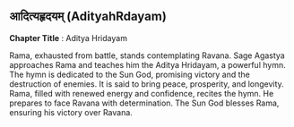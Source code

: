 ## आदित्यहृदयम् (AdityahRdayam)
**Chapter Title** : Aditya Hridayam

Rama, exhausted from battle, stands contemplating Ravana. Sage Agastya approaches Rama and teaches him the Aditya Hridayam, a powerful hymn. The hymn is dedicated to the Sun God, promising victory and the destruction of enemies. It is said to bring peace, prosperity, and longevity. Rama, filled with renewed energy and confidence, recites the hymn. He prepares to face Ravana with determination. The Sun God blesses Rama, ensuring his victory over Ravana.